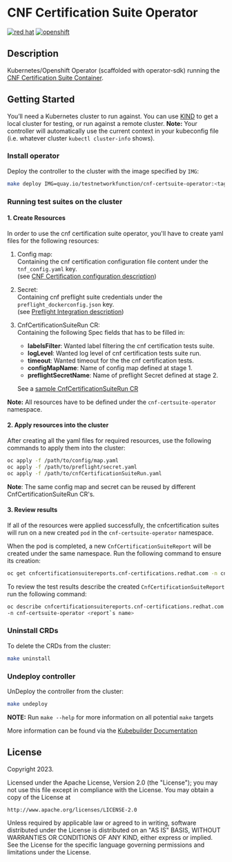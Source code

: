 # CNF Certification Suite Operator

[![red hat](https://img.shields.io/badge/red%20hat---?color=gray&logo=redhat&logoColor=red&style=flat)](https://www.redhat.com)
[![openshift](https://img.shields.io/badge/openshift---?color=gray&logo=redhatopenshift&logoColor=red&style=flat)](https://www.redhat.com/en/technologies/cloud-computing/openshift)

## Description

Kubernetes/Openshift Operator (scaffolded with operator-sdk) running the
[CNF Certification Suite Container](https://github.com/test-network-function/cnf-certification-test).

## Getting Started

You’ll need a Kubernetes cluster to run against.
You can use [KIND](https://sigs.k8s.io/kind) to get a local cluster for testing,
or run against a remote cluster.
**Note:** Your controller will automatically use the current context in your
kubeconfig file (i.e. whatever cluster `kubectl cluster-info` shows).

### Install operator

Deploy the controller to the cluster with the image specified by `IMG`:

```sh
make deploy IMG=quay.io/testnetworkfunction/cnf-certsuite-operator:<tag>
```

### Running test suites on the cluster

#### 1. Create Resources

In order to use the cnf certification suite operator,
you'll have to create yaml files for the following resources:

1. Config map:\
Containing the cnf certification configuration file
content under the `tnf_config.yaml` key.\
(see [CNF Certification configuration description](https://test-network-function.github.io/cnf-certification-test/configuration/))

2. Secret:\
Containing cnf preflight suite credentials
under the `preflight_dockerconfig.json` key.\
(see [Preflight Integration description](https://test-network-function.github.io/cnf-certification-test/runtime-env/#disable-intrusive-tests))

3. CnfCertificationSuiteRun CR:\
Containing the following Spec fields that has to be filled in:
    - **labelsFilter**: Wanted label filtering the cnf certification tests suite.
    - **logLevel**: Wanted log level of cnf certification tests suite run.
    - **timeout**: Wanted timeout for the the cnf certification tests.
    - **configMapName**: Name of config map defined at stage 1.
    - **preflightSecretName**: Name of preflight Secret defined at stage 2.

    See a [sample CnfCertificationSuiteRun CR](https://github.com/greyerof/tnf-op/blob/main/config/samples/cnf-certifications_v1alpha1_cnfcertificationsuiterun.yaml)

**Note:** All resources have to be defined under the `cnf-certsuite-operator` namespace.

#### 2. Apply resources into the cluster

After creating all the yaml files for required resources,
use the following commands to apply them into the cluster:

```sh
oc apply -f /path/to/config/map.yaml
oc apply -f /path/to/preflight/secret.yaml
oc apply -f /path/to/cnfCertificationSuiteRun.yaml
```

**Note**: The same config map and secret can be reused
by different CnfCertificationSuiteRun CR's.

#### 3. Review results

If all of the resources were applied successfully, the cnfcertification suites
will run on a new created `pod` in the `cnf-certsuite-operator` namespace.

When the pod is completed, a new `CnfCertificationSuiteReport` will be created
under the same namespace. Run the following command to ensure its creation:

```sh
oc get cnfcertificationsuitereports.cnf-certifications.redhat.com -n cnf-certsuite-operator
```

To review the test results describe the created
`CnfCertificationSuiteReport` run the following command:

```sh
oc describe cnfcertificationsuitereports.cnf-certifications.redhat.com \
-n cnf-certsuite-operator <report`s name>
```

### Uninstall CRDs

To delete the CRDs from the cluster:

```sh
make uninstall
```

### Undeploy controller

UnDeploy the controller from the cluster:

```sh
make undeploy
```

**NOTE:** Run `make --help` for more information on all potential `make` targets

More information can be found via the [Kubebuilder Documentation](https://book.kubebuilder.io/introduction.html)

## License

Copyright 2023.

Licensed under the Apache License, Version 2.0 (the "License");
you may not use this file except in compliance with the License.
You may obtain a copy of the License at

```plaintext
http://www.apache.org/licenses/LICENSE-2.0
```

Unless required by applicable law or agreed to in writing, software
distributed under the License is distributed on an "AS IS" BASIS,
WITHOUT WARRANTIES OR CONDITIONS OF ANY KIND, either express or implied.
See the License for the specific language governing permissions and
limitations under the License.
